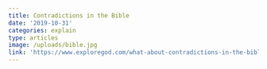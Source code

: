 ```yaml
---
title: Contradictions in the Bible
date: '2019-10-31'
categories: explain
type: articles
image: /uploads/bible.jpg
link: 'https://www.exploregod.com/what-about-contradictions-in-the-bible'
---
```

##
